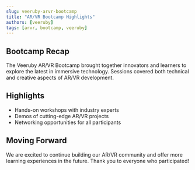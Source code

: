 ```yaml
---
slug: veeruby-arvr-bootcamp
title: "AR/VR Bootcamp Highlights"
authors: [veeruby]
tags: [arvr, bootcamp, veeruby]
---
```


## Bootcamp Recap

The Veeruby AR/VR Bootcamp brought together innovators and learners to explore the latest in immersive technology. Sessions covered both technical and creative aspects of AR/VR development.

## Highlights

- Hands-on workshops with industry experts
- Demos of cutting-edge AR/VR projects
- Networking opportunities for all participants

## Moving Forward

We are excited to continue building our AR/VR community and offer more learning experiences in the future. Thank you to everyone who participated!
